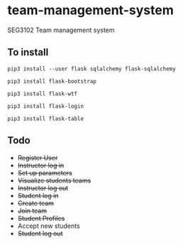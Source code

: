 # team-management-system
SEG3102 Team management system


## To install

`pip3 install --user flask sqlalchemy flask-sqlalchemy`

`pip3 install flask-bootstrap`

`pip3 install flask-wtf`

`pip3 install flask-login`

`pip3 install flask-table`


## Todo

* ~~Register User~~
* ~~Instructor log in~~ 
* ~~Set up parameters~~
* ~~Visualize students teams~~
* ~~Instructor log out~~
* ~~Student log in~~
* ~~Create team~~
* ~~Join team~~
* ~~Student Profiles~~
* Accept new students
* ~~Student log out~~